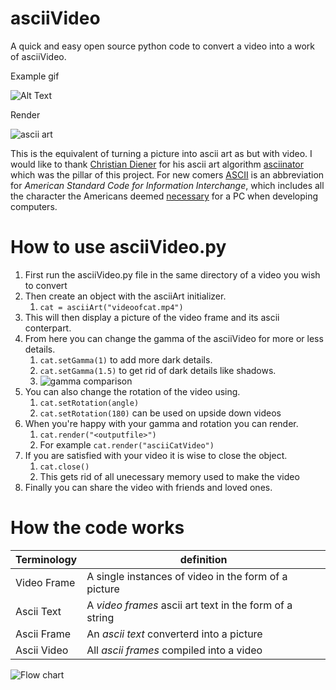 # asciiVideo
A quick and easy open source python code to convert a video into a work of asciiVideo.

Example gif

![Alt Text](https://media.giphy.com/media/3nl12QTwHM8gXMiyDg/giphy.gif)

Render

![ascii art](https://github.com/mazy1998/asciiVideo/blob/master/example.jpg?raw=true) 

This is the equivalent of turning a picture into ascii art as but with video. I would like to thank [Christian Diener](https://gist.github.com/cdiener) for his ascii art algorithm  [asciinator](https://gist.github.com/cdiener/10491632) which was the pillar of this project. For new comers [ASCII](https://en.wikipedia.org/wiki/ASCII) is an abbreviation for *American Standard Code for Information Interchange*, which includes all the character the Americans deemed [necessary](https://upload.wikimedia.org/wikipedia/commons/thumb/a/a7/ASCII-infobox.svg/2880px-ASCII-infobox.svg.png) for a PC when developing computers. 

# How to use asciiVideo.py

1. First run the asciiVideo.py file in the same directory of a video you wish to convert
2. Then create an object with the asciiArt initializer.
	1. ```cat = asciiArt("videoofcat.mp4") ```
3. This will then display a picture of the video frame and its ascii conterpart.
4. From here you can change the gamma of the asciiVideo for more or less details.
	1. ```cat.setGamma(1)``` to add more dark details.
	2. ```cat.setGamma(1.5)``` to get rid of dark details like shadows.
	3. ![gamma comparison](https://github.com/mazy1998/asciiVideo/blob/master/gammacomparison.jpg?raw=true)
5. You can also change the rotation of the video using.
	1. ```cat.setRotation(angle)```
	2. ```cat.setRotation(180)``` can be used on upside down videos
6. When you're happy with your gamma and rotation you can render.
	1. ```cat.render("<outputfile>")```
	2. For example ```cat.render("asciiCatVideo")```
7. If you are satisfied with your video it is wise to close the object.
	1. ```cat.close()```
	2. This gets rid of all unecessary memory used to make the video
8. Finally you can share the video with friends and loved ones.

# How the code works
Terminology | definition 
------------ | -------------
Video Frame | A single instances of video in the form of a picture
Ascii Text | A *video frames* ascii art text in the form of a string
Ascii Frame| An *ascii text* converterd into a picture
Ascii Video | All *ascii frames* compiled into a video

![Flow chart](https://github.com/mazy1998/asciiVideo/blob/master/flowchart.png?raw=true)





